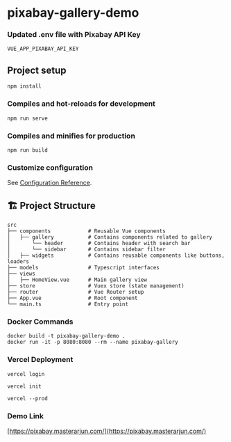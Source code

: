 # pixabay-gallery-demo

### Updated .env file with Pixabay API Key
```
VUE_APP_PIXABAY_API_KEY
```

## Project setup
```
npm install
```

### Compiles and hot-reloads for development
```
npm run serve
```

### Compiles and minifies for production
```
npm run build
```

### Customize configuration
See [Configuration Reference](https://cli.vuejs.org/config/).


## 🏗️ **Project Structure**
```
src
├── components            # Reusable Vue components
│   ├── gallery           # Contains components related to gallery
│       └── header        # Contains header with search bar
│       └── sidebar       # Contains sidebar filter
│   ├── widgets           # Contains reusable components like buttons, loaders
├── models                # Typescript interfaces
├── views
│   ├── HomeView.vue      # Main gallery view
├── store                 # Vuex store (state management)
├── router                # Vue Router setup
├── App.vue               # Root component
└── main.ts               # Entry point
```

### Docker Commands
```
docker build -t pixabay-gallery-demo .
docker run -it -p 8080:8080 --rm --name pixabay-gallery
```

### Vercel Deployment
```
vercel login

vercel init

vercel --prod
```

### Demo Link
[https://pixabay.masterarjun.com/](https://pixabay.masterarjun.com/)
